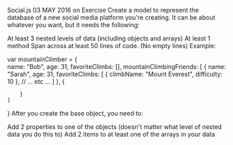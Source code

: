 Social.js
03 MAY 2016 on Exercise
Create a model to represent the database of a new social media platform you're creating. It can be about whatever you want, but it needs the following:

At least 3 nested levels of data (including objects and arrays)
At least 1 method
Span across at least 50 lines of code. (No empty lines)
Example:

var mountainClimber = {  
    name: "Bob",
    age: 31,
    favoriteClimbs: [],
    mountainClimbingFriends: [
        {
            name: "Sarah",
            age: 31,
            favoriteClimbs: [
                {
                    climbName: "Mount Everest",
                    difficulty: 10
                },
//                ... etc ...
            ]
        },
        {

        }
    ]
}
After you create the base object, you need to:

Add 2 properties to one of the objects (doesn't matter what level of nested data you do this to)
Add 2 items to at least one of the arrays in your data